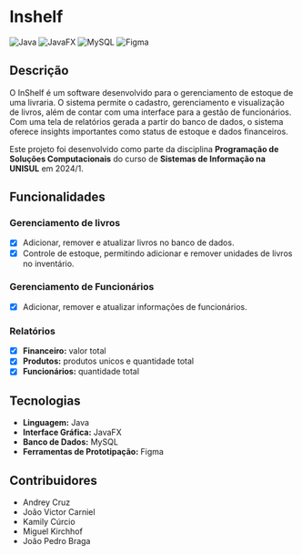 # Inshelf
![Java](https://img.shields.io/badge/java-%23ED8B00.svg?style=for-the-badge&logo=openjdk&logoColor=white) ![JavaFX](https://img.shields.io/badge/javafx-%23FF0000.svg?style=for-the-badge&logo=javafx&logoColor=white) ![MySQL](https://img.shields.io/badge/mysql-4479A1.svg?style=for-the-badge&logo=mysql&logoColor=white) ![Figma](https://img.shields.io/badge/figma-%23F24E1E.svg?style=for-the-badge&logo=figma&logoColor=white)

## Descrição
O InShelf é um software desenvolvido para o gerenciamento de estoque de uma livraria. O sistema permite o cadastro, gerenciamento e visualização de livros, além de contar com uma interface para a gestão de funcionários. Com uma tela de relatórios gerada a partir do banco de dados, o sistema oferece insights importantes como status de estoque e dados financeiros.

Este projeto foi desenvolvido como parte da disciplina **Programação de Soluções Computacionais** do curso de **Sistemas de Informação na UNISUL** em 2024/1.

## Funcionalidades
### Gerenciamento de livros
- [x] Adicionar, remover e atualizar livros no banco de dados.
- [x] Controle de estoque, permitindo adicionar e remover unidades de livros no inventário.

### Gerenciamento de Funcionários
- [x] Adicionar, remover e atualizar informações de funcionários.

### Relatórios
- [x] **Financeiro:** valor total
- [x] **Produtos:** produtos unicos e quantidade total
- [x] **Funcionários:** quantidade total

## Tecnologias
- **Linguagem:** Java
- **Interface Gráfica:** JavaFX
- **Banco de Dados:** MySQL
- **Ferramentas de Prototipação:** Figma

## Contribuidores
* Andrey Cruz 
* João Victor Carniel
* Kamily Cúrcio
* Miguel Kirchhof
* João Pedro Braga
